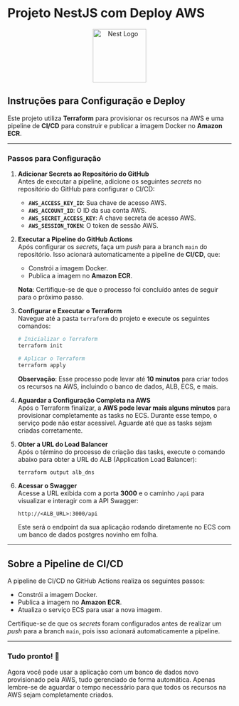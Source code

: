 # Projeto NestJS com Deploy AWS

<p align="center">
  <a href="http://nestjs.com/" target="blank"><img src="https://nestjs.com/img/logo-small.svg" width="120" alt="Nest Logo" /></a>
</p>

## Instruções para Configuração e Deploy

Este projeto utiliza **Terraform** para provisionar os recursos na AWS e uma pipeline de **CI/CD** para construir e publicar a imagem Docker no **Amazon ECR**.

---

### Passos para Configuração

1. **Adicionar Secrets ao Repositório do GitHub**  
   Antes de executar a pipeline, adicione os seguintes _secrets_ no repositório do GitHub para configurar o CI/CD:

   - **`AWS_ACCESS_KEY_ID`**: Sua chave de acesso AWS.
   - **`AWS_ACCOUNT_ID`**: O ID da sua conta AWS.
   - **`AWS_SECRET_ACCESS_KEY`**: A chave secreta de acesso AWS.
   - **`AWS_SESSION_TOKEN`**: O token de sessão AWS.

2. **Executar a Pipeline do GitHub Actions**  
   Após configurar os _secrets_, faça um _push_ para a branch `main` do repositório. Isso acionará automaticamente a pipeline de **CI/CD**, que:

   - Constrói a imagem Docker.
   - Publica a imagem no **Amazon ECR**.

   **Nota**: Certifique-se de que o processo foi concluído antes de seguir para o próximo passo.

3. **Configurar e Executar o Terraform**  
   Navegue até a pasta `terraform` do projeto e execute os seguintes comandos:

   ```bash
   # Inicializar o Terraform
   terraform init

   # Aplicar o Terraform
   terraform apply
   ```

   **Observação**: Esse processo pode levar até **10 minutos** para criar todos os recursos na AWS, incluindo o banco de dados, ALB, ECS, e mais.

4. **Aguardar a Configuração Completa na AWS**  
   Após o Terraform finalizar, a **AWS pode levar mais alguns minutos** para provisionar completamente as tasks no ECS. Durante esse tempo, o serviço pode não estar acessível. Aguarde até que as tasks sejam criadas corretamente.

5. **Obter a URL do Load Balancer**  
   Após o término do processo de criação das tasks, execute o comando abaixo para obter a URL do ALB (Application Load Balancer):

   ```bash
   terraform output alb_dns
   ```

6. **Acessar o Swagger**  
   Acesse a URL exibida com a porta **3000** e o caminho `/api` para visualizar e interagir com a API Swagger:

   ```
   http://<ALB_URL>:3000/api
   ```

   Este será o endpoint da sua aplicação rodando diretamente no ECS com um banco de dados postgres novinho em folha.

---

## Sobre a Pipeline de CI/CD

A pipeline de CI/CD no GitHub Actions realiza os seguintes passos:

- Constrói a imagem Docker.
- Publica a imagem no **Amazon ECR**.
- Atualiza o serviço ECS para usar a nova imagem.

Certifique-se de que os _secrets_ foram configurados antes de realizar um _push_ para a branch `main`, pois isso acionará automaticamente a pipeline.

---

### Tudo pronto! 🚀

Agora você pode usar a aplicação com um banco de dados novo provisionado pela AWS, tudo gerenciado de forma automática. Apenas lembre-se de aguardar o tempo necessário para que todos os recursos na AWS sejam completamente criados.
